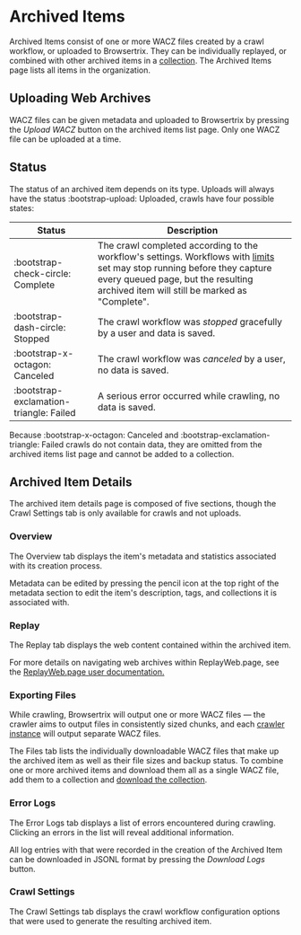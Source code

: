 # Archived Items

Archived Items consist of one or more WACZ files created by a crawl workflow, or uploaded to Browsertrix. They can be individually replayed, or combined with other archived items in a [collection](collections.md). The Archived Items page lists all items in the organization.

## Uploading Web Archives

WACZ files can be given metadata and uploaded to Browsertrix by pressing the _Upload WACZ_ button on the archived items list page. Only one WACZ file can be uploaded at a time.

## Status

The status of an archived item depends on its type. Uploads will always have the status <span class="status-success">:bootstrap-upload: Uploaded</span>, crawls have four possible states:

| Status | Description |
| ---- | ---- |
| <span class="status-success">:bootstrap-check-circle: Complete</span>     | The crawl completed according to the workflow's settings. Workflows with [limits](workflow-setup.md#limits) set may stop running before they capture every queued page, but the resulting archived item will still be marked as "Complete". |
| <span class="status-warning">:bootstrap-dash-circle: Stopped</span>       | The crawl workflow was _stopped_ gracefully by a user and data is saved. |
| <span class="status-danger">:bootstrap-x-octagon: Canceled</span>        | The crawl workflow was _canceled_ by a user, no data is saved. |
| <span class="status-danger">:bootstrap-exclamation-triangle: Failed</span> | A serious error occurred while crawling, no data is saved.|

Because <span class="status-danger">:bootstrap-x-octagon: Canceled</span> and <span class="status-danger">:bootstrap-exclamation-triangle: Failed</span> crawls do not contain data, they are omitted from the archived items list page and cannot be added to a collection.

## Archived Item Details

The archived item details page is composed of five sections, though the Crawl Settings tab is only available for crawls and not uploads.

### Overview

The Overview tab displays the item's metadata and statistics associated with its creation process.

Metadata can be edited by pressing the pencil icon at the top right of the metadata section to edit the item's description, tags, and collections it is associated with.

### Replay

The Replay tab displays the web content contained within the archived item.

For more details on navigating web archives within ReplayWeb.page, see the [ReplayWeb.page user documentation.](https://replayweb.page/docs/exploring)

### Exporting Files

While crawling, Browsertrix will output one or more WACZ files — the crawler aims to output files in consistently sized chunks, and each [crawler instance](workflow-setup.md#crawler-instances) will output separate WACZ files.

The Files tab lists the individually downloadable WACZ files that make up the archived item as well as their file sizes and backup status. To combine one or more archived items and download them all as a single WACZ file, add them to a collection and [download the collection](collections.md#downloading-collections).

### Error Logs

The Error Logs tab displays a list of errors encountered during crawling. Clicking an errors in the list will reveal additional information.

All log entries with that were recorded in the creation of the Archived Item can be downloaded in JSONL format by pressing the _Download Logs_ button.

### Crawl Settings

The Crawl Settings tab displays the crawl workflow configuration options that were used to generate the resulting archived item.
